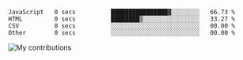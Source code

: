 <!--START_SECTION:waka-->

```text
JavaScript   0 secs          ████████████████▓░░░░░░░░   66.73 %
HTML         0 secs          ████████▒░░░░░░░░░░░░░░░░   33.27 %
CSV          0 secs          ░░░░░░░░░░░░░░░░░░░░░░░░░   00.00 %
Other        0 secs          ░░░░░░░░░░░░░░░░░░░░░░░░░   00.00 %
```

<!--END_SECTION:waka-->
<img src="https://github-readme-streak-stats.herokuapp.com/?user=pahas&theme=white" alt="My contributions" />
